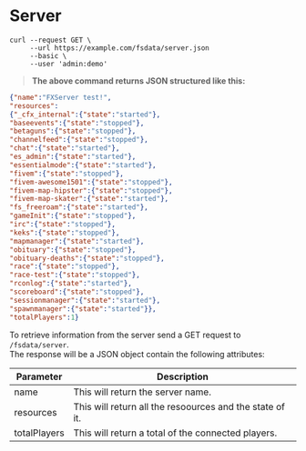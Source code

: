 # Server

```shell
curl --request GET \
     --url https://example.com/fsdata/server.json
     --basic \
     --user 'admin:demo'
```

>**The above command returns JSON structured like this:**    

```json
{"name":"FXServer test!",
"resources":
{"_cfx_internal":{"state":"started"},
"baseevents":{"state":"stopped"},
"betaguns":{"state":"stopped"},
"channelfeed":{"state":"stopped"},
"chat":{"state":"started"},
"es_admin":{"state":"started"},
"essentialmode":{"state":"started"},
"fivem":{"state":"stopped"},
"fivem-awesome1501":{"state":"stopped"},
"fivem-map-hipster":{"state":"stopped"},
"fivem-map-skater":{"state":"started"},
"fs_freeroam":{"state":"started"},
"gameInit":{"state":"stopped"},
"irc":{"state":"stopped"},
"keks":{"state":"stopped"},
"mapmanager":{"state":"started"},
"obituary":{"state":"stopped"},
"obituary-deaths":{"state":"stopped"},
"race":{"state":"stopped"},
"race-test":{"state":"stopped"},
"rconlog":{"state":"started"},
"scoreboard":{"state":"stopped"},
"sessionmanager":{"state":"started"},
"spawnmanager":{"state":"started"}},
"totalPlayers":1}
```
To retrieve information from the server send a GET request to `/fsdata/server`.    
The response will be a JSON object contain the following attributes:

Parameter|Description
---------|-----------
name | This will return the server name.
resources | This will return all the resoources and the state of it.
totalPlayers | This will return a total of the connected players.

